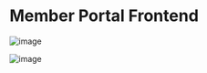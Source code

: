 # Member Portal Frontend

![image](https://user-images.githubusercontent.com/86992472/210397463-3b1c0869-2861-4eb2-806b-56483a2b5467.png)

![image](https://user-images.githubusercontent.com/86992472/210397380-e9663e57-3dde-4d0c-8e35-6fb131db1e6c.png)
